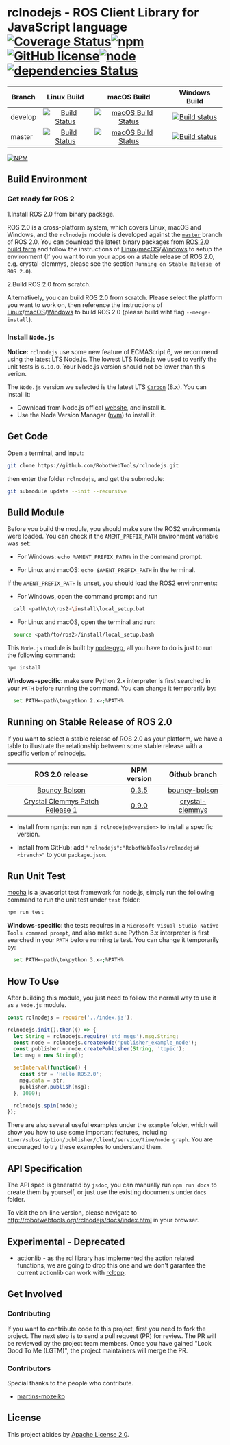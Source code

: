 # rclnodejs - ROS Client Library for JavaScript language[![Coverage Status](https://coveralls.io/repos/github/RobotWebTools/rclnodejs/badge.svg?branch=develop)](https://coveralls.io/github/RobotWebTools/rclnodejs?branch=develop)[![npm](https://img.shields.io/npm/dt/rclnodejs.svg)](https://www.npmjs.com/package/rclnodejs)[![GitHub license](https://img.shields.io/github/license/RobotWebTools/rclnodejs.svg)](https://github.com/RobotWebTools/rclnodejs/blob/develop/LICENSE)[![node](https://img.shields.io/node/v/rclnodejs.svg)](https://nodejs.org/en/download/releases/)[![dependencies Status](https://david-dm.org/RobotWebTools/rclnodejs/status.svg)](https://david-dm.org/RobotWebTools/rclnodejs)

Branch | Linux Build | macOS Build | Windows Build |
------------ |  :-------------: | :-------------: | :-------------: |
develop | [![Build Status](https://travis-ci.org/RobotWebTools/rclnodejs.svg?branch=develop)](https://travis-ci.org/RobotWebTools/rclnodejs) | [![macOS Build Status](https://circleci.com/gh/RobotWebTools/rclnodejs/tree/develop.svg?style=shield)](https://circleci.com/gh/RobotWebTools/rclnodejs) | [![Build status](https://ci.appveyor.com/api/projects/status/upbc7tavdag1aa5e/branch/develop?svg=true)](https://ci.appveyor.com/project/minggangw/rclnodejs/branch/develop)
master | [![Build Status](https://travis-ci.org/RobotWebTools/rclnodejs.svg?branch=master)](https://travis-ci.org/RobotWebTools/rclnodejs) | [![macOS Build Status](https://circleci.com/gh/RobotWebTools/rclnodejs/tree/master.svg?style=shield)](https://circleci.com/gh/RobotWebTools/rclnodejs) | [![Build status](https://ci.appveyor.com/api/projects/status/upbc7tavdag1aa5e/branch/master?svg=true)](https://ci.appveyor.com/project/minggangw/rclnodejs/branch/master)

[![NPM](https://nodei.co/npm/rclnodejs.png)](https://nodei.co/npm/rclnodejs/)

## Build Environment

### Get ready for ROS 2

1.Install ROS 2.0 from binary package.

ROS 2.0 is a cross-platform system, which covers Linux, macOS and Windows, and the `rclnodejs` module is developed against the [`master`](https://github.com/ros2/ros2/blob/master/ros2.repos) branch of ROS 2.0. You can download the latest binary packages from [ROS 2.0 build farm](http://ci.ros2.org/view/packaging/) and follow the instructions of [Linux](https://index.ros.org/doc/ros2/Installation/Linux-Install-Binary/)/[macOS](https://index.ros.org/doc/ros2/Installation/OSX-Install-Binary/)/[Windows](https://index.ros.org/doc/ros2/Installation/Windows-Install-Binary/) to setup the environment (If you want to run your apps on a stable release of ROS 2.0, e.g. crystal-clemmys, please see the section `Running on Stable Release of ROS 2.0`).

2.Build ROS 2.0 from scratch.

Alternatively, you can build ROS 2.0 from scratch. Please select the platform you want to work on, then reference the instructions of [Linux](https://index.ros.org/doc/ros2/Installation/Linux-Development-Setup/)/[macOS](https://index.ros.org/doc/ros2/Installation/OSX-Development-Setup/)/[Windows](https://index.ros.org/doc/ros2/Installation/Windows-Development-Setup/) to build ROS 2.0 (please build wiht flag `--merge-install`).

### Install `Node.js`

**Notice:**
`rclnodejs` use some new feature of ECMAScript 6, we recommend using the latest LTS Node.js. The lowest LTS Node.js we used to verify the unit tests is `6.10.0`. Your Node.js version should not be lower than this verion.

The `Node.js` version we selected is the latest LTS [`Carbon`](https://nodejs.org/download/release/latest-carbon/) (8.x). You can install it:

* Download from Node.js offical [website](https://nodejs.org/en/), and install it.
* Use the Node Version Manager ([nvm](https://github.com/creationix/nvm)) to install it.

## Get Code

Open a terminal, and input:

```bash
git clone https://github.com/RobotWebTools/rclnodejs.git
```

then enter the folder `rclnodejs`, and get the submodule:

```bash
git submodule update --init --recursive
```

## Build Module

Before you build the module, you should make sure the ROS2 environments were loaded. You can check if the `AMENT_PREFIX_PATH` environment variable was set:

* For Windows: `echo %AMENT_PREFIX_PATH%` in the command prompt.

* For Linux and macOS: `echo $AMENT_PREFIX_PATH` in the terminal.

If the `AMENT_PREFIX_PATH` is unset, you should load the ROS2 environments:

* For Windows, open the command prompt and run

```bash
  call <path\to\ros2>\install\local_setup.bat
```

* For Linux and macOS, open the terminal and run:

```bash
  source <path/to/ros2>/install/local_setup.bash
```

This `Node.js` module is built by [node-gyp](https://www.npmjs.com/package/node-gyp), all you have to do is just to run the following command:

```javascript
npm install
```

**Windows-specific**: make sure Python 2.x interpreter is first searched in your `PATH` before running the command. You can change it temporarily by:

```bash
  set PATH=<path\to\python 2.x>;%PATH%
```

## Running on Stable Release of ROS 2.0

If you want to select a stable release of ROS 2.0 as your platform, we have a table to illustrate the relationship between some stable release with a specific verion of rclnodejs.

ROS 2.0 release | NPM version | Github branch |
:------------: |  :-------------: | :-------------: |
[Bouncy Bolson](https://github.com/ros2/ros2/releases/tag/release-bouncy) | [0.3.5](https://www.npmjs.com/package/rclnodejs/v/0.3.5) | [bouncy-bolson](https://github.com/RobotWebTools/rclnodejs/tree/bouncy-bolson)
[Crystal Clemmys Patch Release 1](https://github.com/ros2/ros2/releases/tag/release-crystal-20190117) | [0.9.0](https://www.npmjs.com/package/rclnodejs/v/0.9.0) | [crystal-clemmys](https://github.com/RobotWebTools/rclnodejs/tree/crystal-clemmys)

* Install from npmjs: run `npm i rclnodejs@<version>` to install a specific version.

* Install from GitHub: add `"rclnodejs":"RobotWebTools/rclnodejs#<branch>"` to your `package.json`.

## Run Unit Test

[mocha](https://www.npmjs.com/package/mocha) is a javascript test framework for node.js, simply run the following command to run the unit test under `test` folder:

```javascript
npm run test
```

**Windows-specific**: the tests requires in a `Microsoft Visual Studio Native Tools command prompt`,  and also make sure Python 3.x interpreter is first searched in your `PATH` before running te test. You can change it temporarily by:

```bash
  set PATH=<path\to\python 3.x>;%PATH%
```

## How To Use

After building this module, you just need to follow the normal way to use it as a `Node.js` module.

```javascript
const rclnodejs = require('../index.js');

rclnodejs.init().then(() => {
  let String = rclnodejs.require('std_msgs').msg.String;
  const node = rclnodejs.createNode('publisher_example_node');
  const publisher = node.createPublisher(String, 'topic');
  let msg = new String();

  setInterval(function() {
    const str = 'Hello ROS2.0';
    msg.data = str;
    publisher.publish(msg);
  }, 1000);

  rclnodejs.spin(node);
});
```

There are also several useful examples under the `example` folder, which will show you how to use some important features, including `timer/subscription/publisher/client/service/time/node graph`. You are encouraged to try these examples to understand them.

## API Specification

The API spec is generated by `jsdoc`, you can manually run `npm run docs` to create them by yourself, or just use the existing documents under `docs` folder.

To visit the on-line version, please navigate to http://robotwebtools.org/rclnodejs/docs/index.html in your browser.

## Experimental - Deprecated

* [actionlib](https://github.com/RobotWebTools/rclnodejs/blob/develop/tutorials/actionlib.md) - as the [rcl](https://github.com/ros2/rcl) library has implemented the action related functions, we are going to drop this one and we don't garantee the current actionlib can work with [rclcpp](https://github.com/ros2/rclcpp).

## Get Involved

### Contributing

If you want to contribute code to this project, first you need to fork the
project. The next step is to send a pull request (PR) for review. The PR will be reviewed by the project team members. Once you have gained "Look Good To Me (LGTM)", the project maintainers will merge the PR.

### Contributors

Special thanks to the people who contribute.

* [martins-mozeiko](https://github.com/martins-mozeiko)

## License

This project abides by [Apache License 2.0](https://github.com/RobotWebTools/rclnodejs/blob/develop/LICENSE).
